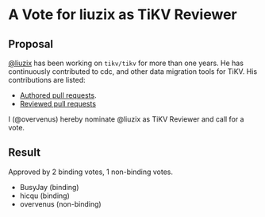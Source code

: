 # A Vote for liuzix as TiKV Reviewer

## Proposal

[@liuzix](https://github.com/liuzix) has been working on `tikv/tikv` for more than one years. He has continuously contributed to cdc, and other data migration tools for TiKV. His contributions are listed:

* [Authored pull requests](https://github.com/tikv/tikv/commits?author=liuzix).
* [Reviewed pull requests](https://github.com/tikv/tikv/pulls?q=is%3Apr+reviewed-by%3Aliuzix)

I (@overvenus) hereby nominate @liuzix as TiKV Reviewer and call for a vote.

## Result

Approved by 2 binding votes, 1 non-binding votes.

* BusyJay (binding)
* hicqu (binding)
* overvenus (non-binding)
